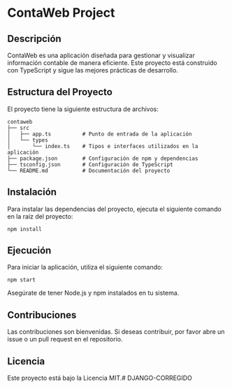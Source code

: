 # ContaWeb Project

## Descripción
ContaWeb es una aplicación diseñada para gestionar y visualizar información contable de manera eficiente. Este proyecto está construido con TypeScript y sigue las mejores prácticas de desarrollo.

## Estructura del Proyecto
El proyecto tiene la siguiente estructura de archivos:

```
contaweb
├── src
│   ├── app.ts          # Punto de entrada de la aplicación
│   └── types
│       └── index.ts    # Tipos e interfaces utilizados en la aplicación
├── package.json        # Configuración de npm y dependencias
├── tsconfig.json       # Configuración de TypeScript
└── README.md           # Documentación del proyecto
```

## Instalación
Para instalar las dependencias del proyecto, ejecuta el siguiente comando en la raíz del proyecto:

```
npm install
```

## Ejecución
Para iniciar la aplicación, utiliza el siguiente comando:

```
npm start
```

Asegúrate de tener Node.js y npm instalados en tu sistema.

## Contribuciones
Las contribuciones son bienvenidas. Si deseas contribuir, por favor abre un issue o un pull request en el repositorio.

## Licencia
Este proyecto está bajo la Licencia MIT.#   D J A N G O - C O R R E G I D O  
 